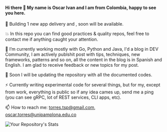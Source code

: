 #### Hi there 👋 My name is Oscar Ivan and I am from Colombia, happy to see you here.

🚀 Building 1 new app delivery and , soon will be available.

💥 In this repo you can find good practices & quality repos, feel free to contact me if anything caught your attention.

🔭 I’m currently working mostly with Go, Python and Java, I'd a blog in DEV Community, I am actively publshit post with tips, techniques, new frameworks, patterns and so on, all the content in the blog is in Spanish and English. I am glad to receive feedback or new topics for my post.

🌱 Soon I will be updating the repository with all the documented codes.

⚡ Currently writing experimental code for several things, but for my, except from work, everything is public so if any idea cames up, send me a ping (you can see gRPC, lot of REST services, CLI apps, etc).

📫 How to reach me: torres.tsp@gmail.com, oscar.torres@unipamplona.edu.co

<!--
**oscarivantl/oscarivantl** is a ✨ _special_ ✨ repository because its `README.md` (this file) appears on your GitHub profile.

Here are some ideas to get you started:

- 🔭 I’m currently working on ...
- 🌱 I’m currently learning ...
- 👯 I’m looking to collaborate on ...
- 🤔 I’m looking for help with ...
- 💬 Ask me about ...
- 📫 How to reach me: ...
- 😄 Pronouns: ...
- ⚡ Fun fact: ...
-->

![Your Repository's Stats](https://github-readme-stats.vercel.app/api/top-langs/?username=oscarivantl&theme=blue-green)
